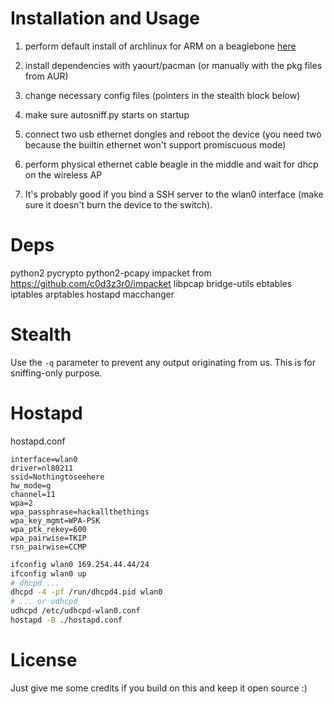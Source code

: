 Installation and Usage
============

1. perform default install of archlinux for ARM on a beaglebone [here](http://archlinuxarm.org/platforms/armv7/ti/beaglebone)
2. install dependencies with yaourt/pacman (or manually with the pkg files from AUR)
3. change necessary config files (pointers in the stealth block below)
4. make sure autosniff.py starts on startup

5. connect two usb ethernet dongles and reboot the device (you need two because the builtin ethernet won't support promiscuous mode)

6. perform physical ethernet cable beagle in the middle and wait for dhcp on the wireless AP

7. It's probably good if you bind a SSH server to the wlan0 interface (make sure it doesn't burn the device to the switch).


Deps
=====

python2
pycrypto
python2-pcapy
impacket from https://github.com/c0d3z3r0/impacket
libpcap
bridge-utils
ebtables
iptables
arptables
hostapd
macchanger


Stealth
========

Use the `-q` parameter to prevent any output originating from us.
This is for sniffing-only purpose.


Hostapd
========

hostapd.conf

```
interface=wlan0
driver=nl80211
ssid=Nothingtoseehere
hw_mode=g
channel=11
wpa=2
wpa_passphrase=hackallthethings
wpa_key_mgmt=WPA-PSK
wpa_ptk_rekey=600
wpa_pairwise=TKIP
rsn_pairwise=CCMP
```

```bash
ifconfig wlan0 169.254.44.44/24
ifconfig wlan0 up
# dhcpd ...
dhcpd -4 -pf /run/dhcpd4.pid wlan0
# ... or udhcpd
udhcpd /etc/udhcpd-wlan0.conf
hostapd -B ./hostapd.conf
```


License
=======

Just give me some credits if you build on this and keep it open source :)
